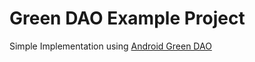 # Green DAO Example Project

Simple Implementation using [Android Green DAO](http://greendao-orm.com/ "greendao-orm")
